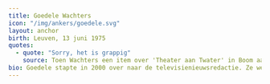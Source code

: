 ```yaml
---
title: Goedele Wachters
icon: "/img/ankers/goedele.svg"
layout: anchor
birth: Leuven, 13 juni 1975
quotes:
  - quote: "Sorry, het is grappig"
    source: Toen Wachters een item over 'Theater aan Twater' in Boom aankondigde en daarbij een man met een reusachtige haak door zijn neus in beeld verscheen, kon Wachters haar lach niet bedwingen. Uiteindelijk moest ze zich van de kijker wegdraaien om even te bekomen.
bio: Goedele stapte in 2000 over naar de televisienieuwsredactie. Ze werd in september 2007 werd Wachters nieuwslezeres.
---
```

